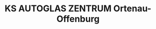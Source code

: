---
title: "KS AUTOGLAS ZENTRUM Ortenau-Offenburg"
url: /offenburg/ks-autoglas-zentrum-ortenau-offenburg/
shop: Autowerkstatt
---